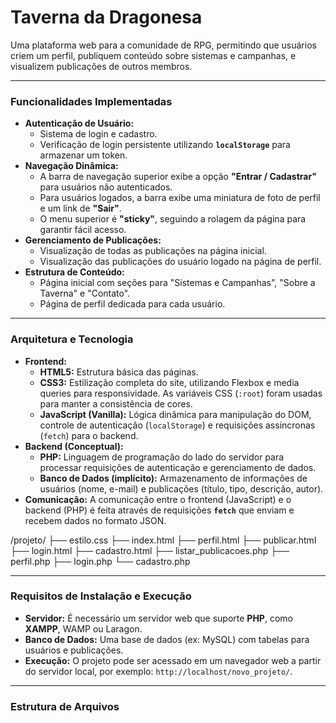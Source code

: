 # Taverna da Dragonesa

Uma plataforma web para a comunidade de RPG, permitindo que usuários criem um perfil, publiquem conteúdo sobre sistemas e campanhas, e visualizem publicações de outros membros.

---

### Funcionalidades Implementadas

* **Autenticação de Usuário:**
    * Sistema de login e cadastro.
    * Verificação de login persistente utilizando **`localStorage`** para armazenar um token.
* **Navegação Dinâmica:**
    * A barra de navegação superior exibe a opção **"Entrar / Cadastrar"** para usuários não autenticados.
    * Para usuários logados, a barra exibe uma miniatura de foto de perfil e um link de **"Sair"**.
    * O menu superior é **"sticky"**, seguindo a rolagem da página para garantir fácil acesso.
* **Gerenciamento de Publicações:**
    * Visualização de todas as publicações na página inicial.
    * Visualização das publicações do usuário logado na página de perfil.
* **Estrutura de Conteúdo:**
    * Página inicial com seções para "Sistemas e Campanhas", "Sobre a Taverna" e "Contato".
    * Página de perfil dedicada para cada usuário.

---

### Arquitetura e Tecnologia

* **Frontend:**
    * **HTML5:** Estrutura básica das páginas.
    * **CSS3:** Estilização completa do site, utilizando Flexbox e media queries para responsividade. As variáveis CSS (`:root`) foram usadas para manter a consistência de cores.
    * **JavaScript (Vanilla):** Lógica dinâmica para manipulação do DOM, controle de autenticação (`localStorage`) e requisições assíncronas (`fetch`) para o backend.
* **Backend (Conceptual):**
    * **PHP:** Linguagem de programação do lado do servidor para processar requisições de autenticação e gerenciamento de dados.
    * **Banco de Dados (implícito):** Armazenamento de informações de usuários (nome, e-mail) e publicações (título, tipo, descrição, autor).
* **Comunicação:** A comunicação entre o frontend (JavaScript) e o backend (PHP) é feita através de requisições **`fetch`** que enviam e recebem dados no formato JSON.

/projeto/
├── estilo.css
├── index.html
├── perfil.html
├── publicar.html
├── login.html
├── cadastro.html
├── listar_publicacoes.php
├── perfil.php
├── login.php
└── cadastro.php

---

### Requisitos de Instalação e Execução

* **Servidor:** É necessário um servidor web que suporte **PHP**, como **XAMPP**, WAMP ou Laragon.
* **Banco de Dados:** Uma base de dados (ex: MySQL) com tabelas para usuários e publicações.
* **Execução:** O projeto pode ser acessado em um navegador web a partir do servidor local, por exemplo: `http://localhost/novo_projeto/`.
---

### Estrutura de Arquivos

